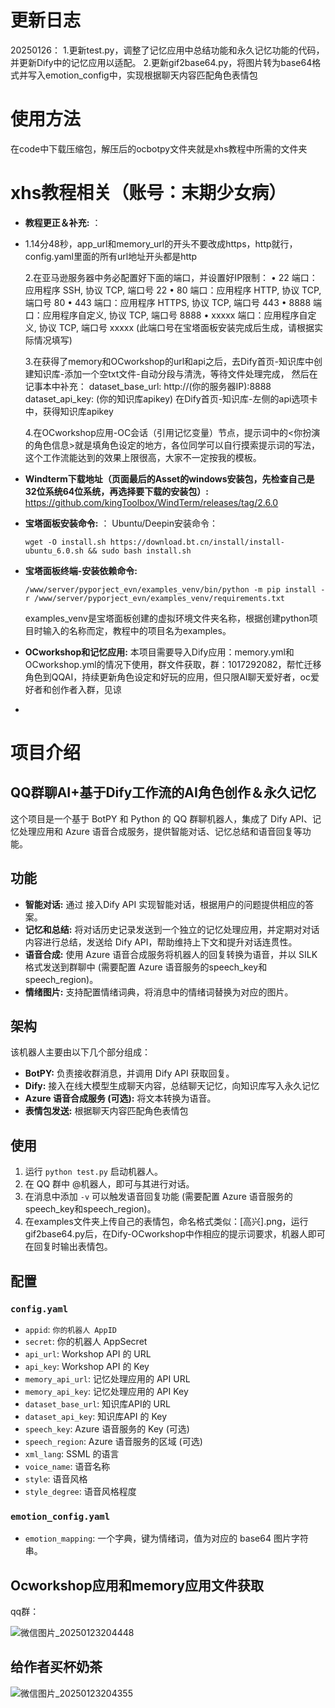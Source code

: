# 更新日志
20250126：
1.更新test.py，调整了记忆应用中总结功能和永久记忆功能的代码，并更新Dify中的记忆应用以适配。
2.更新gif2base64.py，将图片转为base64格式并写入emotion_config中，实现根据聊天内容匹配角色表情包

# 使用方法
在code中下载压缩包，解压后的ocbotpy文件夹就是xhs教程中所需的文件夹

# xhs教程相关（账号：末期少女病）
* **教程更正＆补充:** ：
* 
  1.14分48秒，app_url和memory_url的开头不要改成https，http就行，config.yaml里面的所有url地址开头都是http

  2.在亚马逊服务器中务必配置好下面的端口，并设置好IP限制：
  •    22 端口：应用程序 SSH, 协议 TCP, 端口号 22
  •    80 端口：应用程序 HTTP, 协议 TCP, 端口号 80
  •    443 端口：应用程序 HTTPS, 协议 TCP, 端口号 443
  •    8888 端口：应用程序自定义, 协议 TCP, 端口号 8888
  •    xxxxx 端口：应用程序自定义, 协议 TCP, 端口号 xxxxx (此端口号在宝塔面板安装完成后生成，请根据实际情况填写)

  3.在获得了memory和OCworkshop的url和api之后，去Dify首页-知识库中创建知识库-添加一个空txt文件-自动分段与清洗，等待文件处理完成，
  然后在记事本中补充：
  dataset_base_url: http://(你的服务器IP):8888 
  dataset_api_key:  (你的知识库apikey)
  在Dify首页-知识库-左侧的api选项卡中，获得知识库apikey

  4.在OCworkshop应用-OC会话（引用记忆变量）节点，提示词中的<你扮演的角色信息>就是填角色设定的地方，各位同学可以自行摸索提示词的写法，这个工作流能达到的效果上限很高，大家不一定按我的模板。
  
* **Windterm下载地址（页面最后的Asset的windows安装包，先检查自己是32位系统64位系统，再选择要下载的安装包）:** https://github.com/kingToolbox/WindTerm/releases/tag/2.6.0
* **宝塔面板安装命令:** ：
  Ubuntu/Deepin安装命令：
  
  `wget -O install.sh https://download.bt.cn/install/install-ubuntu_6.0.sh && sudo bash install.sh`
  
* **宝塔面板终端-安装依赖命令:**
  
  `/www/server/pyporject_evn/examples_venv/bin/python -m pip install -r /www/server/pyporject_evn/examples_venv/requirements.txt`

  examples_venv是宝塔面板创建的虚拟环境文件夹名称，根据创建python项目时输入的名称而定，教程中的项目名为examples。
* **OCworkshop和记忆应用:** 本项目需要导入Dify应用：memory.yml和OCworkshop.yml的情况下使用，群文件获取，群：1017292082，帮忙迁移角色到QQAI，持续更新角色设定和好玩的应用，但只限AI聊天爱好者，oc爱好者和创作者入群，见谅

* 
# 项目介绍
## QQ群聊AI+基于Dify工作流的AI角色创作＆永久记忆

这个项目是一个基于 BotPY 和 Python 的 QQ 群聊机器人，集成了 Dify API、记忆处理应用和 Azure 语音合成服务，提供智能对话、记忆总结和语音回复等功能。

## 功能

* **智能对话:** 通过 接入Dify API 实现智能对话，根据用户的问题提供相应的答案。
* **记忆和总结:**  将对话历史记录发送到一个独立的记忆处理应用，并定期对对话内容进行总结，发送给 Dify API，帮助维持上下文和提升对话连贯性。
* **语音合成:**  使用 Azure 语音合成服务将机器人的回复转换为语音，并以 SILK 格式发送到群聊中 (需要配置 Azure 语音服务的speech_key和speech_region)。
* **情绪图片:** 支持配置情绪词典，将消息中的情绪词替换为对应的图片。

## 架构

该机器人主要由以下几个部分组成：

* **BotPY:** 负责接收群消息，并调用 Dify API 获取回复。
* **Dify:** 接入在线大模型生成聊天内容，总结聊天记忆，向知识库写入永久记忆
* **Azure 语音合成服务 (可选):** 将文本转换为语音。
* **表情包发送:** 根据聊天内容匹配角色表情包

## 使用

1.  运行 `python test.py` 启动机器人。
2.  在 QQ 群中 @机器人，即可与其进行对话。
3.  在消息中添加 `-v` 可以触发语音回复功能 (需要配置 Azure 语音服务的speech_key和speech_region)。
4.  在examples文件夹上传自己的表情包，命名格式类似：[高兴].png，运行gif2base64.py后，在Dify-OCworkshop中作相应的提示词要求，机器人即可在回复时输出表情包。

## 配置

### `config.yaml`

*   `appid`: `你的机器人 AppID`
*   `secret`: 你的机器人 AppSecret
*   `api_url`: Workshop API 的 URL
*   `api_key`: Workshop API 的 Key
*   `memory_api_url`: 记忆处理应用的 API URL
*   `memory_api_key`: 记忆处理应用的 API Key
*   `dataset_base_url`: 知识库API的 URL
*   `dataset_api_key`: 知识库API 的 Key
*   `speech_key`: Azure 语音服务的 Key (可选)
*   `speech_region`: Azure 语音服务的区域 (可选)
*   `xml_lang`: SSML 的语言
*   `voice_name`:  语音名称
*   `style`:  语音风格
*   `style_degree`: 语音风格程度

### `emotion_config.yaml`

*   `emotion_mapping`:  一个字典，键为情绪词，值为对应的 base64 图片字符串。

## Ocworkshop应用和memory应用文件获取

qq群：

![微信图片_20250123204448](https://github.com/user-attachments/assets/24b3f43b-3fb3-4e3b-bdfa-c8aa800e58ee)

## 给作者买杯奶茶

![微信图片_20250123204355](https://github.com/user-attachments/assets/090ede99-669a-4ab4-9e60-5deaf4a95569)
